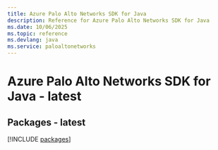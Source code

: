 ```yaml
---
title: Azure Palo Alto Networks SDK for Java
description: Reference for Azure Palo Alto Networks SDK for Java
ms.date: 10/06/2025
ms.topic: reference
ms.devlang: java
ms.service: paloaltonetworks
---
```

# Azure Palo Alto Networks SDK for Java - latest
## Packages - latest
[!INCLUDE [packages](palo-alto-networks-index.md)]